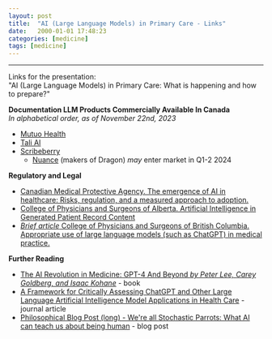 ```yaml
---
layout: post
title:  "AI (Large Language Models) in Primary Care - Links"
date:   2000-01-01 17:48:23
categories: [medicine]
tags: [medicine]
---
```




----------


Links for the presentation:  
"AI (Large Language Models) in Primary Care: What is happening and how to prepare?"

**Documentation LLM Products Commercially Available In Canada**  
*In alphabetical order, as of November 22nd, 2023*
* [Mutuo Health](https://mutuohealth.com/)
* [Tali AI](https://tali.ai/)
* [Scribeberry](https://scribeberry.com/)  
    * [Nuance](https://www.nuance.com/healthcare/ambient-clinical-intelligence.html) (makers of Dragon) *may* enter market in Q1-2 2024


**Regulatory and Legal**  
* [Canadian Medical Protective Agency. The emergence of AI in healthcare: Risks, regulation, and a measured approach to adoption.](https://www.cmpa-acpm.ca/en/advice-publications/browse-articles/2019/the-emergence-of-ai-in-healthcare)  
* [College of Physicians and Surgeons of Alberta. Artificial Intelligence in Generated Patient Record Content](https://cpsa.ca/wp-content/uploads/2023/08/AP_Artificial-Intelligence.pdf)  
* [*Brief article* College of Physicians and Surgeons of British Columbia. Appropriate use of large language models (such as ChatGPT) in medical practice.](https://www.cpsbc.ca/news/publications/college-connector/2023-V11-03/03)


**Further Reading**   
  
* [The AI Revolution in Medicine: GPT-4 And Beyond *by Peter Lee, Carey Goldberg, and Isaac Kohane*](https://www.amazon.ca/AI-Revolution-Medicine-GPT-4-Beyond/dp/0138200130) - book  
* [A Framework for Critically Assessing ChatGPT and Other Large Language Artificial Intelligence Model Applications in Health Care](https://www.mcpdigitalhealth.org/article/S2949-7612(23)00022-6/fulltext) - journal article    
* [Philosophical Blog Post (long) - We're all Stochastic Parrots: What AI can teach us about being human](https://hyperstellar.substack.com/p/let-me-finish-your-sentences) - blog post  

